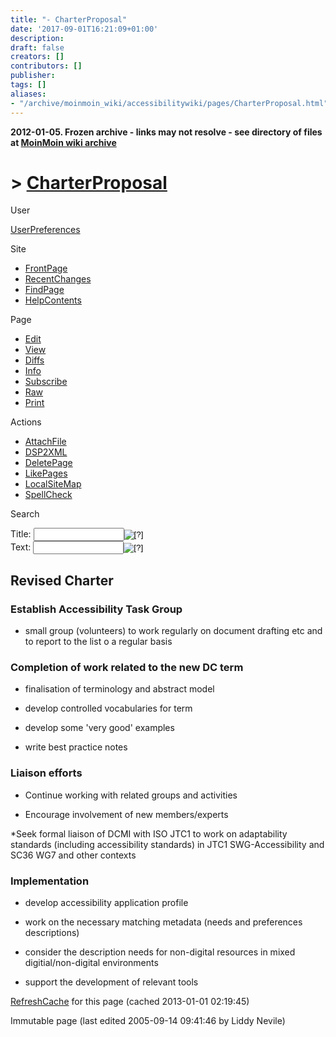 ```yaml
---
title: "- CharterProposal"
date: '2017-09-01T16:21:09+01:00'
description: 
draft: false
creators: []
contributors: []
publisher: 
tags: []
aliases:
- "/archive/moinmoin_wiki/accessibilitywiki/pages/CharterProposal.html"
---
```


**2012-01-05. Frozen archive - links may not resolve - see directory of files at [MoinMoin wiki archive](/moinmoin-wiki-archive/)**

# > [CharterProposal](http://dublincore.org/accessibilitywiki/CharterProposal?action=fullsearch&value=CharterProposal&literal=1&case=1&context=40 "Click here to do a full-text search for this title")

User

 [UserPreferences](http://dublincore.org/accessibilitywiki/UserPreferences)
  

Site

- [FrontPage](http://dublincore.org/accessibilitywiki/FrontPage)
- [RecentChanges](http://dublincore.org/accessibilitywiki/RecentChanges)
- [FindPage](http://dublincore.org/accessibilitywiki/FindPage)
- [HelpContents](http://dublincore.org/accessibilitywiki/HelpContents)

Page

- [Edit](http://dublincore.org/accessibilitywiki/CharterProposal?action=edit "Edit")
- [View](http://dublincore.org/accessibilitywiki/CharterProposal "View")
- [Diffs](http://dublincore.org/accessibilitywiki/CharterProposal?action=diff "Diffs")
- [Info](http://dublincore.org/accessibilitywiki/CharterProposal?action=info "Info")
- [Subscribe](http://dublincore.org/accessibilitywiki/CharterProposal?action=subscribe "Subscribe")
- [Raw](http://dublincore.org/accessibilitywiki/CharterProposal?action=raw "Raw")
- [Print](http://dublincore.org/accessibilitywiki/CharterProposal?action=print "Print")

Actions

- [AttachFile](http://dublincore.org/accessibilitywiki/CharterProposal?action=AttachFile)
- [DSP2XML](http://dublincore.org/accessibilitywiki/CharterProposal?action=DSP2XML)
- [DeletePage](http://dublincore.org/accessibilitywiki/CharterProposal?action=DeletePage)
- [LikePages](http://dublincore.org/accessibilitywiki/CharterProposal?action=LikePages)
- [LocalSiteMap](http://dublincore.org/accessibilitywiki/CharterProposal?action=LocalSiteMap)
- [SpellCheck](http://dublincore.org/accessibilitywiki/CharterProposal?action=SpellCheck)

Search

<form method="POST" action="/accessibilitywiki/CharterProposal">
<p>
<input name="action" value="inlinesearch" type="hidden">
<input name="context" value="40" type="hidden">
Title: <input name="text_title" size="15" maxlength="50" type="text"><input src="CharterProposal_files/moin-search.png" name="button_title" alt="[?]" type="image"><br>Text: <input name="text_full" size="15" maxlength="50" type="text"><input src="CharterProposal_files/moin-search.png" name="button_full" alt="[?]" type="image">
</p>
</form>

## Revised Charter

### Establish Accessibility Task Group

- small group (volunteers) to work regularly on document drafting etc and to report to the list o a regular basis

### Completion of work related to the new DC term

- finalisation of terminology and abstract model

- develop controlled vocabularies for term

- develop some 'very good' examples

- write best practice notes

### Liaison efforts

- Continue working with related groups and activities

- Encourage involvement of new members/experts

\*Seek formal liaison of DCMI with ISO JTC1 to work on adaptability standards (including accessibility standards) in JTC1 SWG-Accessibility and SC36 WG7 and other contexts

### Implementation

- develop accessibility application profile

- work on the necessary matching metadata (needs and preferences descriptions)

- consider the description needs for non-digital resources in mixed digitial/non-digital environments

- support the development of relevant tools

 [RefreshCache](http://dublincore.org/accessibilitywiki/CharterProposal?action=refresh&arena=Page.py&key=CharterProposal.text_html) for this page (cached 2013-01-01 02:19:45)  

Immutable page (last edited 2005-09-14 09:41:46 by Liddy Nevile)

